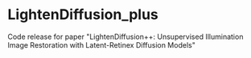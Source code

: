 # LightenDiffusion_plus
Code release for paper "LightenDiffusion++: Unsupervised Illumination Image Restoration with Latent-Retinex Diffusion Models"
